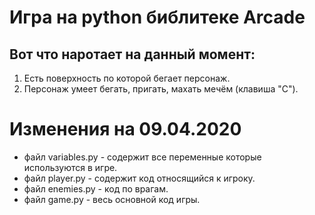 # Игра на python библитеке Arcade
## Вот что наротает на данный момент:
1. Есть поверхность по которой бегает персонаж.
2. Персонаж умеет бегать, пригать, махать мечём (клавиша "С").

# Изменения на 09.04.2020
- файл variables.py - содержит все переменные которые используются в игре.
- файл player.py - содержит код относящийся к игроку.
- файл enemies.py - код по врагам.
- файл game.py  - весь основной код игры.
